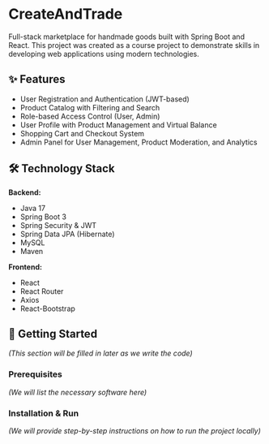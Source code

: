 # CreateAndTrade
Full-stack marketplace for handmade goods built with Spring Boot and React. This project was created as a course project to demonstrate skills in developing web applications using modern technologies.

## ✨ Features

- User Registration and Authentication (JWT-based)
- Product Catalog with Filtering and Search
- Role-based Access Control (User, Admin)
- User Profile with Product Management and Virtual Balance
- Shopping Cart and Checkout System
- Admin Panel for User Management, Product Moderation, and Analytics

## 🛠️ Technology Stack

**Backend:**
- Java 17
- Spring Boot 3
- Spring Security & JWT
- Spring Data JPA (Hibernate)
- MySQL
- Maven

**Frontend:**
- React
- React Router
- Axios
- React-Bootstrap

## 🚀 Getting Started

*(This section will be filled in later as we write the code)*

### Prerequisites

*(We will list the necessary software here)*

### Installation & Run

*(We will provide step-by-step instructions on how to run the project locally)*
